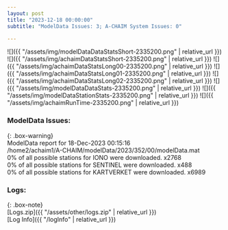 ```yaml
---
layout: post
title: "2023-12-18 00:00:00"
subtitle: "ModelData Issues: 3; A-CHAIM System Issues: 0"

---
```


![]({{ "/assets/img/modelDataDataStatsShort-2335200.png" | relative_url }})
![]({{ "/assets/img/achaimDataStatsShort-2335200.png" | relative_url }})
![]({{ "/assets/img/achaimDataStatsLong00-2335200.png" | relative_url }})
![]({{ "/assets/img/achaimDataStatsLong01-2335200.png" | relative_url }})
![]({{ "/assets/img/achaimDataStatsLong02-2335200.png" | relative_url }})
![]({{ "/assets/img/modelDataDataStats-2335200.png" | relative_url }})
![]({{ "/assets/img/modelDataStationStats-2335200.png" | relative_url }})
![]({{ "/assets/img/achaimRunTime-2335200.png" | relative_url }})


### ModelData Issues:  
  
{: .box-warning}  
 ModelData report for 18-Dec-2023 00:15:16   
 /home2/achaim1/A-CHAIM/modelData/2023/352/00/modelData.mat   
 0% of all possible stations for IONO were downloaded. x2768   
 0% of all possible stations for SENTINEL were downloaded. x488   
 0% of all possible stations for KARTVERKET were downloaded. x6989   
  


### Logs:  
  
{: .box-note}  
[Logs.zip]({{ "/assets/other/logs.zip" | relative_url }})  
[Log Info]({{ "/logInfo" | relative_url }})  
